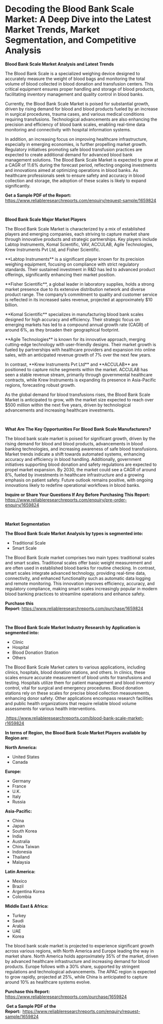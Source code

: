 <p><h1>Decoding the Blood Bank Scale Market: A Deep Dive into the Latest Market Trends, Market Segmentation, and Competitive Analysis</h1></p><p><strong>Blood Bank Scale Market Analysis and Latest Trends</strong></p>
<p><p>The Blood Bank Scale is a specialized weighing device designed to accurately measure the weight of blood bags and monitoring the total volume of blood collected in blood donation and transfusion centers. This critical equipment ensures proper handling and storage of blood products, facilitating inventory management and quality control in blood banks.</p><p>Currently, the Blood Bank Scale Market is poised for substantial growth, driven by rising demand for blood and blood products fueled by an increase in surgical procedures, trauma cases, and various medical conditions requiring transfusions. Technological advancements are also enhancing the precision and efficiency of blood bank scales, enabling real-time data monitoring and connectivity with hospital information systems.</p><p>In addition, an increasing focus on improving healthcare infrastructure, especially in emerging economies, is further propelling market growth. Regulatory initiatives promoting safe blood transfusion practices are expected to create additional demand for advanced blood bank management solutions. The Blood Bank Scale Market is expected to grow at a CAGR of 11.6% during the forecast period, reflecting ongoing investments and innovations aimed at optimizing operations in blood banks. As healthcare professionals seek to ensure safety and accuracy in blood collection and storage, the adoption of these scales is likely to expand significantly.</p></p>
<p><strong>Get a Sample PDF of the Report:&nbsp;</strong> <a href="https://www.reliableresearchreports.com/enquiry/request-sample/1659824?utm_campaign=2215&utm_medium=2&utm_source=Github&utm_content=ia&utm_term=13042025&utm_id=blood-bank-scale">https://www.reliableresearchreports.com/enquiry/request-sample/1659824</a></p>
<p>&nbsp;</p>
<p><strong>Blood Bank Scale Major Market Players</strong></p>
<p><p>The Blood Bank Scale Market is characterized by a mix of established players and emerging companies, each striving to capture market share through innovative products and strategic partnerships. Key players include Labtop Instruments, Komal Scientific, VAV, ACCULAB, Agile Technologies, Krew Instruments Pvt Ltd, and Fisher Scientific.</p><p>**Labtop Instruments** is a significant player known for its precision weighing equipment, focusing on compliance with strict regulatory standards. Their sustained investment in R&D has led to advanced product offerings, significantly enhancing their market position.</p><p>**Fisher Scientific**, a global leader in laboratory supplies, holds a strong market presence due to its extensive distribution network and diverse product range. The company’s commitment to quality and customer service is reflected in its increased sales revenue, projected at approximately $10 billion.</p><p>**Komal Scientific** specializes in manufacturing blood bank scales designed for high accuracy and efficiency. Their strategic focus on emerging markets has led to a compound annual growth rate (CAGR) of around 6%, as they broaden their geographical footprint.</p><p>**Agile Technologies** is known for its innovative approach, merging cutting-edge technology with user-friendly designs. Their market growth is fueled by partnerships with healthcare providers and expansion into online sales, with an anticipated revenue growth of 7% over the next few years.</p><p>In contrast, **Krew Instruments Pvt Ltd** and **ACCULAB** are positioned to capture niche segments within the market. ACCULAB has seen a stable revenue stream, primarily through governmental healthcare contracts, while Krew Instruments is expanding its presence in Asia-Pacific regions, forecasting robust growth.</p><p>As the global demand for blood transfusions rises, the Blood Bank Scale Market is anticipated to grow, with the market size expected to reach over $500 million within the next five years, driven by technological advancements and increasing healthcare investments.</p></p>
<p>&nbsp;</p>
<p><strong>What Are The Key Opportunities For Blood Bank Scale Manufacturers?</strong></p>
<p><p>The blood bank scale market is poised for significant growth, driven by the rising demand for blood and blood products, advancements in blood banking technologies, and increasing awareness of safe blood transfusions. Market trends indicate a shift towards automated systems, enhancing accuracy and efficiency in blood handling. Additionally, government initiatives supporting blood donation and safety regulations are expected to propel market expansion. By 2030, the market could see a CAGR of around 8%, fueled by investments in healthcare infrastructure and a growing emphasis on patient safety. Future outlook remains positive, with ongoing innovations likely to redefine operational workflows in blood banks.</p></p>
<p><strong>Inquire or Share Your Questions If Any Before Purchasing This Report:</strong> <a href="https://www.reliableresearchreports.com/enquiry/pre-order-enquiry/1659824?utm_campaign=2215&utm_medium=2&utm_source=Github&utm_content=ia&utm_term=13042025&utm_id=blood-bank-scale">https://www.reliableresearchreports.com/enquiry/pre-order-enquiry/1659824</a></p>
<p>&nbsp;</p>
<p><strong>Market Segmentation</strong></p>
<p><strong>The Blood Bank Scale Market Analysis by types is segmented into:</strong></p>
<p><ul><li>Traditional Scale</li><li>Smart Scale</li></ul></p>
<p><p>The Blood Bank Scale market comprises two main types: traditional scales and smart scales. Traditional scales offer basic weight measurement and are often used in established blood banks for routine checking. In contrast, smart scales integrate advanced technology, providing real-time data, connectivity, and enhanced functionality such as automatic data logging and remote monitoring. This innovation improves efficiency, accuracy, and regulatory compliance, making smart scales increasingly popular in modern blood banking practices to streamline operations and enhance safety.</p></p>
<p><strong>Purchase this Report:&nbsp;</strong><a href="https://www.reliableresearchreports.com/purchase/1659824?utm_campaign=2215&utm_medium=2&utm_source=Github&utm_content=ia&utm_term=13042025&utm_id=blood-bank-scale">https://www.reliableresearchreports.com/purchase/1659824</a></p>
<p>&nbsp;</p>
<p><strong>The Blood Bank Scale Market Industry Research by Application is segmented into:</strong></p>
<p><ul><li>Clinic</li><li>Hospital</li><li>Blood Donation Station</li><li>Others</li></ul></p>
<p><p>The Blood Bank Scale Market caters to various applications, including clinics, hospitals, blood donation stations, and others. In clinics, these scales ensure accurate measurement of blood units for transfusions and testing. Hospitals utilize them for patient management and blood inventory control, vital for surgical and emergency procedures. Blood donation stations rely on these scales for precise blood collection measurements, enhancing donor safety. Other applications encompass research facilities and public health organizations that require reliable blood volume assessments for various health interventions.</p></p>
<p><a href="https://www.reliableresearchreports.com/blood-bank-scale-market-r1659824?utm_campaign=2215&utm_medium=2&utm_source=Github&utm_content=ia&utm_term=13042025&utm_id=blood-bank-scale">&nbsp;https://www.reliableresearchreports.com/blood-bank-scale-market-r1659824</a></p>
<p><strong>In terms of Region, the Blood Bank Scale Market Players available by Region are:</strong></p>
<p>
    <p> <strong> North America: </strong>
        <ul>
            <li>United States</li>
            <li>Canada</li>
        </ul>
        </p> 
    <p> <strong> Europe: </strong>
        <ul>
            <li>Germany</li>
            <li>France</li>
            <li>U.K.</li>
            <li>Italy</li>
            <li>Russia</li>
        </ul>
        </p> 
    <p> <strong> Asia-Pacific: </strong>
        <ul>
            <li>China</li>
            <li>Japan</li>
            <li>South Korea</li>
            <li>India</li>
            <li>Australia</li>
            <li>China Taiwan</li>
            <li>Indonesia</li>
            <li>Thailand</li>
            <li>Malaysia</li>
        </ul>
        </p> 
    <p> <strong> Latin America: </strong>
        <ul>
            <li>Mexico</li>
            <li>Brazil</li>
            <li>Argentina Korea</li>
            <li>Colombia</li>
        </ul>
        </p> 
    <p> <strong> Middle East & Africa: </strong>
        <ul>
            <li>Turkey</li>
            <li>Saudi</li>
            <li>Arabia</li>
            <li>UAE</li>
            <li>Korea</li>
        </ul>
    </p>
    </p>
<p><p>The blood bank scale market is projected to experience significant growth across various regions, with North America and Europe leading the way in market share. North America holds approximately 35% of the market, driven by advanced healthcare infrastructure and increasing demand for blood products. Europe follows with a 30% share, supported by stringent regulations and technological advancements. The APAC region is expected to grow rapidly, projected at 25%, while China is anticipated to capture around 10% as healthcare systems evolve.</p></p>
<p><strong>Purchase this Report: </strong><a href="https://www.reliableresearchreports.com/purchase/1659824?utm_campaign=2215&utm_medium=2&utm_source=Github&utm_content=ia&utm_term=13042025&utm_id=blood-bank-scale">https://www.reliableresearchreports.com/purchase/1659824</a></p>
<p>&nbsp;<strong>Get a Sample PDF of the Report:&nbsp;&nbsp;</strong><a href="https://www.reliableresearchreports.com/enquiry/request-sample/1659824?utm_campaign=2215&utm_medium=2&utm_source=Github&utm_content=ia&utm_term=13042025&utm_id=blood-bank-scale">https://www.reliableresearchreports.com/enquiry/request-sample/1659824</a></p>
<p><strong></strong></p>
<p><p></p><p></p><p></p></p>